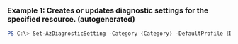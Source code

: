 ### Example 1: Creates or updates diagnostic settings for the specified resource. (autogenerated)
```powershell
PS C:\> Set-AzDiagnosticSetting -Category {Category} -DefaultProfile {DefaultProfile} -Enabled {Enabled} -EventHubAuthorizationRuleId {EventHubAuthorizationRuleId} -EventHubName {EventHubName} -Name {Name} -ResourceId {ResourceId}
```


